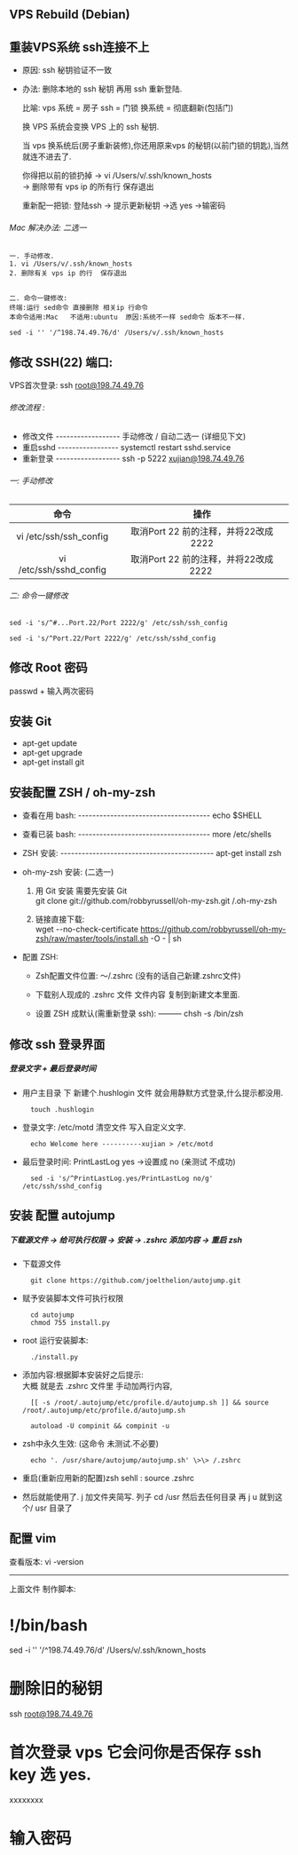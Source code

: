 ## VPS Rebuild (Debian)
## 重装VPS系统 ssh连接不上

- 原因:  ssh 秘钥验证不一致 
- 办法: 删除本地的 ssh 秘钥 再用 ssh 重新登陆.

	比喻:
		vps 系统 = 房子 
		ssh = 门锁
		换系统 = 彻底翻新(包括门)
	  
	换 VPS 系统会变换 VPS 上的 ssh 秘钥.
	 
	当 vps 换系统后(房子重新装修),你还用原来vps 的秘钥(以前门锁的钥匙),当然就连不进去了.
	 
	你得把以前的锁扔掉 
		→  vi /Users/v/.ssh/known\_hosts   
		→  删除带有 vps ip 的所有行  保存退出
	 
	重新配一把锁: 
	登陆ssh → 提示更新秘钥 →选 yes →输密码 

###### Mac 解决办法: 二选一

	一. 手动修改.   
	1. vi /Users/v/.ssh/known_hosts    
	2. 删除有关 vps ip 的行  保存退出
	
	
	二. 命令一键修改:   
	终端:运行 sed命令 直接删除 相关ip 行命令
	本命令适用:Mac   不适用:ubuntu  原因:系统不一样 sed命令 版本不一样.
	
	sed -i '' '/^198.74.49.76/d' /Users/v/.ssh/known_hosts





## 修改 SSH(22) 端口:
VPS首次登录:   ssh root@198.74.49.76  

###### 修改流程 :
- 修改文件 ------------------ 手动修改 / 自动二选一 (详细见下文)
- 重启sshd ----------------- systemctl restart sshd.service
- 重新登录 ------------------ ssh -p 5222 xujian@198.74.49.76

###### 一: 手动修改
|命令|操作|
|:---:|:---:|
| vi /etc/ssh/ssh\_config |   取消Port 22 前的注释，并将22改成2222 |  
| vi /etc/ssh/sshd\_config |  取消Port 22 前的注释，并将22改成2222 |

###### 二: 命令一键修改

	sed -i 's/^#...Port.22/Port 2222/g' /etc/ssh/ssh_config
	
	sed -i 's/^Port.22/Port 2222/g' /etc/ssh/sshd_config





## 修改 Root 密码

passwd  + 输入两次密码



## 安装 Git

- apt-get update
- apt-get upgrade
- apt-get install git


## 安装配置 ZSH / oh-my-zsh

- 查看在用 bash: ------------------------------------- echo $SHELL     
- 查看已装 bash: -------------------------------------  more /etc/shells   
- ZSH 安装: -------------------------------------------  apt-get install zsh
- oh-my-zsh 安装: (二选一)
	1. 用 Git 安装  需要先安装 Git  
		git clone git://github.com/robbyrussell/oh-my-zsh.git /.oh-my-zsh
		  
	2. 链接直接下载:  
		wget --no-check-certificate https://github.com/robbyrussell/oh-my-zsh/raw/master/tools/install.sh -O - | sh


- 配置 ZSH:
	- Zsh配置文件位置: ～/.zshrc  (没有的话自己新建.zshrc文件)

	- 下载别人现成的 .zshrc 文件  文件内容 复制到新建文本里面.
		  
	- 设置 ZSH 成默认(需重新登录 ssh): ———    chsh -s /bin/zsh



## 修改 ssh 登录界面
##### 登录文字 + 最后登录时间

- 用户主目录 下 新建个.hushlogin 文件 就会用静默方式登录,什么提示都没用.
	  
		touch .hushlogin 
- 登录文字: /etc/motd   清空文件 写入自定义文字.
	  
	  
		echo Welcome here ----------xujian > /etc/motd

- 最后登录时间:  PrintLastLog yes →设置成 no (亲测试 不成功)

		sed -i 's/^PrintLastLog.yes/PrintLastLog no/g' /etc/ssh/sshd_config

## 安装 配置 autojump

##### 下载源文件 → 给可执行权限 → 安装 → .zshrc 添加内容 → 重启 zsh

- 下载源文件  
	  
		git clone https://github.com/joelthelion/autojump.git

- 赋予安装脚本文件可执行权限 
	  
		cd autojump 
		chmod 755 install.py
- root 运行安装脚本:
	  
		./install.py  
 
- 添加内容:根据脚本安装好之后提示:  
	大概 就是去 .zshrc 文件里  手动加两行内容,
	  
		[[ -s /root/.autojump/etc/profile.d/autojump.sh ]] && source /root/.autojump/etc/profile.d/autojump.sh
		
		autoload -U compinit && compinit -u

- zsh中永久生效: (这命令 未测试.不必要)

		echo '. /usr/share/autojump/autojump.sh' \>\> /.zshrc             

- 重启(重新应用新的配置)zsh sehll :        source .zshrc

- 然后就能使用了.  j 加文件夹简写.
列子 cd /usr  然后去任何目录 再 j u  就到这个/ usr 目录了 




## 配置 vim

查看版本: vi -version





---- 
上面文件 制作脚本:

# !/bin/bash

sed -i '' '/^198.74.49.76/d' /Users/v/.ssh/known\_hosts
# 删除旧的秘钥

ssh root@198.74.49.76
# 首次登录 vps 它会问你是否保存 ssh key 选 yes.


xxxxxxxx
# 输入密码



 





